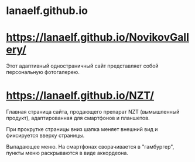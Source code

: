 # lanaelf.github.io

# https://lanaelf.github.io/NovikovGallery/ 

Этот адаптивный одностраничный сайт представляет собой персональную фотогалерею.


# https://lanaelf.github.io/NZT/

Главная страница сайта, продающего препарат NZT (вымышленный продукт), адаптированная для смартфонов и планшетов.

При прокрутке страницы вниз шапка меняет внешний вид и фиксируется вверху страницы. 

Выпадающее меню. На смартфонах сворачивается в "гамбургер", пункты меню раскрываются в виде аккордеона.
